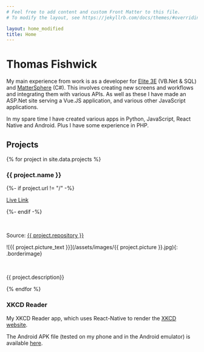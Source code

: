 ```yaml
---
# Feel free to add content and custom Front Matter to this file.
# To modify the layout, see https://jekyllrb.com/docs/themes/#overriding-theme-defaults

layout: home_modified
title: Home
---
```


<h1 class="centertext">Thomas Fishwick</h1>

My main experience from work is as a developer for [Elite 3E](https://www.elite.com/3e/) (VB.Net & SQL) and [MatterSphere](https://www.elite.com/3e/matter-management/) (C#). This involves creating new screens and workflows and integrating them with various APIs. As well as these I have made an ASP.Net site serving a Vue.JS application, and various other JavaScript applications.

In my spare time I have created various apps in Python, JavaScript, React Native and Android. Plus I have some experience in PHP.

## Projects

{% for project in site.data.projects %}

### {{ project.name }}

{%- if project.url != "/" -%}
<br/>

[Live Link]({{project.url}})

{%- endif -%}

<br/>

Source: [{{ project.repository }}](https://github.com/SL477/{{proeject.repository}})

![{{ project.picture_text }}](/assets/images/{{ project.picture }}.jpg){: .borderimage}

<br/>

{{ project.description}}

{% endfor %}

### XKCD Reader

My XKCD Reader app, which uses React-Native to render the [XKCD website](https://xkcd.com).

The Android APK file (tested on my phone and in the Android emulator) is available [here](https://drive.google.com/drive/folders/1_jtg6b4z-SArgA5KvZkewE4TjUxHe29F?usp=sharing).
